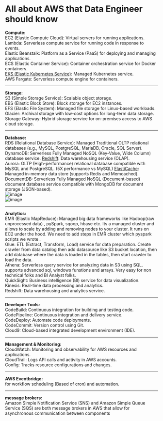 # All about AWS that Data Engineer should know

**Compute:**  
EC2 (Elastic Compute Cloud): Virtual servers for running applications.  
Lambda: Serverless compute service for running code in response to events.  
Elastic Beanstalk: Platform as a Service (PaaS) for deploying and managing applications.  
ECS (Elastic Container Service): Container orchestration service for Docker containers.  
[EKS (Elastic Kubernetes Service)](https://github.com/vineetprasad19/AWS/blob/main/Kubernetes/README.md): Managed Kubernetes service.  
AWS Fargate: Serverless compute engine for containers.  
************************************************************************************************
**Storage:**  
S3 (Simple Storage Service): Scalable object storage.  
EBS (Elastic Block Store): Block storage for EC2 instances.  
EFS (Elastic File System): Managed file storage for Linux-based workloads.  
Glacier: Archival storage with low-cost options for long-term data storage.  
Storage Gateway: Hybrid storage service for on-premises access to AWS cloud storage.  
************************************************************************************************
**Database:**  
RDS (Relational Database Service): Managed Traditional OLTP relational databases (e.g., MySQL, PostgreSQL, MariaDB, Oracle, SQL Server).  
DynamoDB: Serverless Fully Managed NoSQL (Key-Value, Wide Column) database service.
[Redshift](https://github.com/vineetprasad19/AWS/tree/main/AWS%20Redshift#aws-redshift---complete-guide): Data warehousing service (OLAP).  
Aurora: OLTP (High-performance) relational database compatible with MySQL and PostgreSQL. (5X performance vs MySQL)
[ElastiCache](https://github.com/vineetprasad19/AWS/blob/main/ElasticCache/README.md): Managed in-memory data store (supports Redis and Memcached).  
DocumentDB: Serverless Fully Managed NoSQL (Document-based) document database service compatible with MongoDB for document storage (JSON-based).  
![image](https://github.com/user-attachments/assets/0fb1340d-f817-4784-a229-8355a6e311d4)  
![image](https://github.com/user-attachments/assets/438d859c-d35a-44b1-b457-ebd6fa0a3744)  
************************************************************************************************
**Analytics:**  
EMR (Elastic MapReduce): Managed big data frameworks like Hadoop(raw unprocessed data) , pySpark, sqoop, hbase etc. Its a managed cluster and allows to scale by adding and removing nodes to your cluster. 
It runs on EC2 under the hood. We need to add steps in EMR cluster which pyspark scripts we wrote .  
Glue: ETL (Extract, Transform, Load) service for data preparation. Create crawler from data catalog then add datasource like S3 bucket location, then add database where the data is loaded in the tables, then start crawler to load the data.  
Athena: Serverless query service for analyzing data in S3 using SQL. supports advanced sql, windows funstions and arrays. Very easy for non technical folks and BI Analyst folks.  
QuickSight: Business intelligence (BI) service for data visualization.  
Kinesis: Real-time data processing and analytics.  
Redshift: Data warehousing and analytics service.  
************************************************************************************************
**Developer Tools:**  
CodeBuild: Continuous integration for building and testing code.  
CodePipeline: Continuous integration and delivery service.  
CodeDeploy: Automate code deployments.  
CodeCommit: Version control using Git.  
Cloud9: Cloud-based integrated development environment (IDE).  
************************************************************************************************
**Management & Monitoring:**  
CloudWatch: Monitoring and observability for AWS resources and applications.  
CloudTrail: Logs API calls and activity in AWS accounts.  
Config: Tracks resource configurations and changes.  
************************************************************************************************
**AWS Eventbridge:**  
for workflow scheduling (Based of cron) and automation.  
************************************************************************************************
**message brokers:**  
Amazon Simple Notification Service (SNS) and Amazon Simple Queue Service (SQS) are both message brokers in AWS that allow for asynchronous communication between components  
